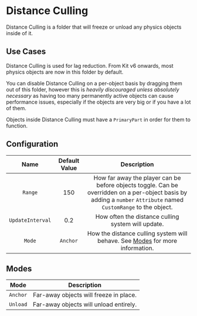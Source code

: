 # Distance Culling

Distance Culling is a folder that will freeze or unload any physics objects inside of it.

## Use Cases

Distance Culling is used for lag reduction. From Kit v6 onwards, most physics objects are now in this folder by default. 

You can disable Distance Culling on a per-object basis by dragging them out of this folder, however this is *heavily discouraged unless absolutely necessary* as having too many permanently active objects can cause performance issues, especially if the objects are very big or if you have a lot of them.

Objects inside Distance Culling must have a `PrimaryPart` in order for them to function.

## Configuration

| Name | Default Value | Description
|:-----:|:-----:|:-----:
| `Range` | 150 | How far away the player can be before objects toggle. Can be overridden on a per-object basis by adding a `number` `Attribute` named `CustomRange` to the object.
| `UpdateInterval` | 0.2 | How often the distance culling system will update.
| `Mode` | `Anchor` | How the distance culling system will behave. See [Modes](#modes) for more information.

## Modes

| Mode | Description
|:-----:|:-----:
| `Anchor` | Far-away objects will freeze in place.
| `Unload` | Far-away objects will unload entirely.